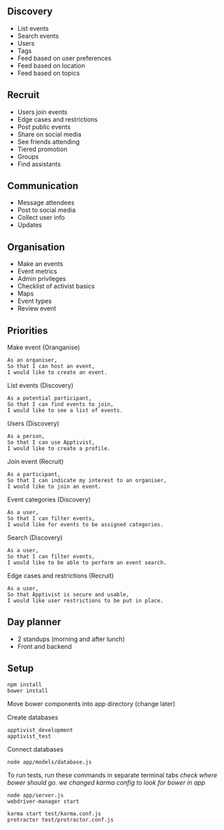 ## Discovery
* List events
* Search events
* Users
* Tags
* Feed based on user preferences
* Feed based on location
* Feed based on topics

## Recruit
* Users join events
* Edge cases and restrictions
* Post public events
* Share on social media
* See friends attending
* Tiered promotion
* Groups
* Find assistants

## Communication
* Message attendees
* Post to social media
* Collect user info
* Updates

## Organisation
* Make an events
* Event metrics
* Admin privileges
* Checklist of activist basics
* Maps
* Event types
* Review event

## Priorities
Make event (Oranganise)
```
As an organiser,
So that I can host an event,
I would like to create an event.
```
List events (Discovery)
```
As a potential participant,
So that I can find events to join,
I would like to see a list of events.
```
Users (Discovery)
```
As a person,
So that I can use Apptivist,
I would like to create a profile.
```
Join event (Recruit)
```
As a participant,
So that I can indicate my interest to an organiser,
I would like to join an event.
```
Event categories (Discovery)
```
As a user,
So that I can filter events,
I would like for events to be assigned categories.
```
Search (Discovery)
```
As a user,
So that I can filter events,
I would like to be able to perform an event search.
```
Edge cases and restrictions (Recruit)
```
As a user,
So that Apptivist is secure and usable,
I would like user restrictions to be put in place.
```

## Day planner
* 2 standups (morning and after lunch)
* Front and backend

## Setup
```
npm install
bower install
```
Move bower components into app directory (change later)

Create databases
```
apptivist_development
apptivist_test
```
Connect databases
```
node app/models/database.js
```
To run tests, run these commands in separate terminal tabs
*check where bower should go. we changed karma config to look for bower in app*
```
node app/server.js
webdriver-manager start
```
```
karma start test/karma.conf.js
protractor test/protractor.conf.js
```
